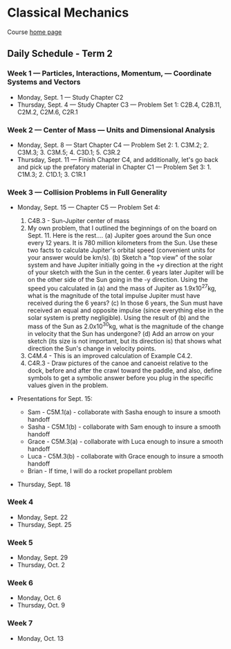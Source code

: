 # Classical Mechanics

Course [home page](./)

## Daily Schedule - Term 2

### Week 1 &mdash; Particles, Interactions, Momentum, &mdash; Coordinate Systems and Vectors

* Monday, Sept. 1 &mdash; Study Chapter C2
* Thursday, Sept. 4 &mdash; Study Chapter C3 &mdash; Problem Set 1: C2B.4, C2B.11, C2M.2, C2M.6, C2R.1

### Week 2 &mdash; Center of Mass &mdash; Units and Dimensional Analysis

* Monday, Sept. 8 &mdash; Start Chapter C4 &mdash; Problem Set 2: 1. C3M.2; 2. C3M.3; 3. C3M.5; 4. C3D.1; 5. C3R.2
* Thursday, Sept. 11 &mdash; Finish Chapter C4, and additionally, let's go back and pick up the prefatory material in Chapter C1 &mdash; Problem Set 3: 1. C1M.3; 2. C1D.1; 3. C1R.1

### Week 3 &mdash; Collision Problems in Full Generality

* Monday, Sept. 15 &mdash; Chapter C5 &mdash; Problem Set 4:
    1. C4B.3 - Sun-Jupiter center of mass
	2. My own problem, that I outlined the beginnings of on the board on Sept. 11. Here is the rest.... (a) Jupiter goes around the Sun once every 12 years. It is 780 million kilometers from the Sun. Use these two facts to calculate Jupiter's orbital speed (convenient units for your answer would be km/s). (b) Sketch a "top view" of the solar system and have Jupiter initially going in the +y direction at the right of your sketch with the Sun in the center. 6 years later Jupiter will be on the other side of the Sun going in the -y direction. Using the speed you calculated in (a) and the mass of Jupiter as 1.9x10<sup>27</sup>kg, what is the magnitude of the total impulse Jupiter must have received during the 6 years? (c) In those 6 years, the Sun must have received an equal and opposite impulse (since everything else in the solar system is pretty negligible). Using the result of (b) and the mass of the Sun as 2.0x10<sup>30</sup>kg, what is the magnitude of the change in velocity that the Sun has undergone? (d) Add an arrow on your sketch (its size is not important, but its direction is) that shows what direction the Sun's change in velocity points.
	3. C4M.4 - This is an improved calculation of Example C4.2.
	4. C4R.3 - Draw pictures of the canoe and canoeist relative to the dock, before and after the crawl toward the paddle, and also, define symbols to get a symbolic answer before you plug in the specific values given in the problem.
* Presentations for Sept. 15:
    * Sam - C5M.1(a) - collaborate with Sasha enough to insure a smooth handoff
    * Sasha - C5M.1(b) - collaborate with Sam enough to insure a smooth handoff
    * Grace - C5M.3(a) - collaborate with Luca enough to insure a smooth handoff
	* Luca - C5M.3(b) - collaborate with Grace enough to insure a smooth handoff
	* Brian - If time, I will do a rocket propellant problem

* Thursday, Sept. 18

### Week 4

* Monday, Sept. 22
* Thursday, Sept. 25

### Week 5

* Monday, Sept. 29
* Thursday, Oct. 2

### Week 6

* Monday, Oct. 6
* Thursday, Oct. 9

### Week 7

* Monday, Oct. 13
